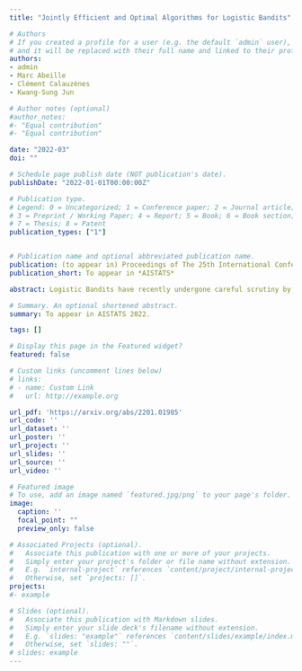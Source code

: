 ```yaml
---
title: "Jointly Efficient and Optimal Algorithms for Logistic Bandits"

# Authors
# If you created a profile for a user (e.g. the default `admin` user), write the username (folder name) here 
# and it will be replaced with their full name and linked to their profile.
authors:
- admin
- Marc Abeille
- Clément Calauzènes
- Kwang-Sung Jun

# Author notes (optional)
#author_notes:
#- "Equal contribution"
#- "Equal contribution"

date: "2022-03"
doi: ""

# Schedule page publish date (NOT publication's date).
publishDate: "2022-01-01T00:00:00Z"

# Publication type.
# Legend: 0 = Uncategorized; 1 = Conference paper; 2 = Journal article;
# 3 = Preprint / Working Paper; 4 = Report; 5 = Book; 6 = Book section;
# 7 = Thesis; 8 = Patent
publication_types: ["1"]


# Publication name and optional abbreviated publication name.
publication: (to appear in) Proceedings of The 25th International Conference on Artificial Intelligence and Statistics (*AISTATS*)
publication_short: To appear in *AISTATS*

abstract: Logistic Bandits have recently undergone careful scrutiny by virtue of their combined theoretical and practical relevance. This research effort delivered statistically efficient algorithms, improving the regret of previous strategies by exponentially large factors. Such algorithms are however strikingly costly as they require $\Omega(t)$ operations at each round. On the other hand, a different line of research focused on computational efficiency ($\mathcal{O}(1)$ per-round cost), but at the cost of letting go of the aforementioned exponential improvements. Obtaining the best of both world is unfortunately not a matter of marrying both approaches. Instead we introduce a new learning procedure for Logistic Bandits. It yields confidence sets which sufficient statistics can be easily maintained online without sacrificing statistical tightness. Combined with efficient planning mechanisms we design fast algorithms which regret performance still match the problem-dependent lower-bound of Abeille et al. (2021). To the best of our knowledge, those are the first Logistic Bandit algorithms that simultaneously enjoy statistical and computational efficiency.

# Summary. An optional shortened abstract.
summary: To appear in AISTATS 2022.

tags: []

# Display this page in the Featured widget?
featured: false

# Custom links (uncomment lines below)
# links:
# - name: Custom Link
#   url: http://example.org

url_pdf: 'https://arxiv.org/abs/2201.01985'
url_code: ''
url_dataset: ''
url_poster: ''
url_project: ''
url_slides: ''
url_source: ''
url_video: ''

# Featured image
# To use, add an image named `featured.jpg/png` to your page's folder. 
image:
  caption: ''
  focal_point: ""
  preview_only: false

# Associated Projects (optional).
#   Associate this publication with one or more of your projects.
#   Simply enter your project's folder or file name without extension.
#   E.g. `internal-project` references `content/project/internal-project/index.md`.
#   Otherwise, set `projects: []`.
projects:
#- example

# Slides (optional).
#   Associate this publication with Markdown slides.
#   Simply enter your slide deck's filename without extension.
#   E.g. `slides: "example"` references `content/slides/example/index.md`.
#   Otherwise, set `slides: ""`.
# slides: example
---
```



